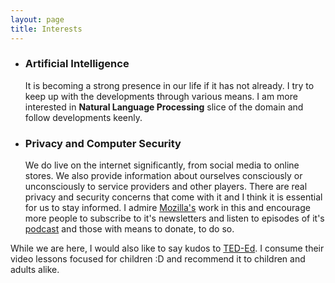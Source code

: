 ```yaml
---
layout: page
title: Interests
---
```

* ### Artificial Intelligence
    It is becoming a strong presence in our life if it has not already. I try to keep up with the developments through various means. I am more interested in **Natural Language Processing** slice of the domain and follow developments keenly.

* ### Privacy and Computer Security
    We do live on the internet significantly, from social media to online stores. We also provide information about ourselves consciously or unconsciously to service providers and other players. There are real privacy and security concerns that come with it and I think it is essential for us to stay informed.
    I admire [Mozilla's](mozilla.org/) work in this and encourage more people to subscribe to it's newsletters and listen to episodes of  it's [podcast](https://irlpodcast.org) and those with means to donate, to do so.


While we are here, I would also like to say kudos to [TED-Ed](https://ed.ted.com). I consume their video lessons focused for children :D and recommend it to children and adults alike.  
